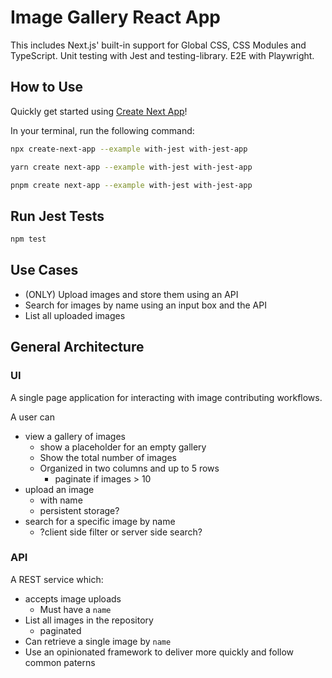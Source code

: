 # Image Gallery React App

This includes Next.js' built-in support for Global CSS, CSS Modules and TypeScript. Unit testing with Jest and testing-library. E2E with Playwright.

## How to Use

Quickly get started using [Create Next App](https://github.com/vercel/next.js/tree/canary/packages/create-next-app#readme)!

In your terminal, run the following command:

```bash
npx create-next-app --example with-jest with-jest-app
```

```bash
yarn create next-app --example with-jest with-jest-app
```

```bash
pnpm create next-app --example with-jest with-jest-app
```

## Run Jest Tests

```bash
npm test
```


## Use Cases

- (ONLY) Upload images and store them using an API
- Search for images by name using an input box and the API
- List all uploaded images

## General Architecture

### UI

A single page application for interacting with image contributing workflows.

A user can
- view a gallery of images
  - show a placeholder for an empty gallery
  - Show the total number of images
  - Organized in two columns and up to 5 rows
    - paginate if images > 10
- upload an image
  - with name
  - persistent storage?
- search for a specific image by name
  - ?client side filter or server side search?
### API

A REST service which:
  - accepts image uploads
    - Must have a `name`
  - List all images in the repository
    - paginated
  - Can retrieve a single image by `name`
- Use an opinionated framework to deliver more quickly and follow common paterns